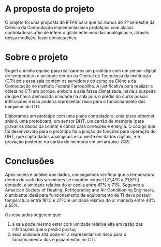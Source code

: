 # A proposta do projeto
O projeto foi uma proposta do IFFAR para que os alunos do 2º semestre da Ciência da Computação implementassem protótipos com placas controladoras afim de inferir digitalmente medidas analógicas e, através dessa medição, fazer constatações.
# Sobre o projeto
Sugeri a minha equipe para realizarmos um protótipo com um sensor digital de temperatura e umidade dentro da Central de Tecnologia da Instituição (CTI) pois essa sala contém os servidores do curso da Ciência da Computação no Instituto Federal Farroupilha. A justificativa para realizar a coleta no CTI era porque, embora a sala fosse climatizada, havia a suspeita de que havia demasiada umidade na sala pois o prédio do curso possui infiltrações e isso poderia representar risco para o funcionamento das máquinas do CTI.

Elaboramos um protótipo com uma placa controladora, uma placa ethernet shield, uma protoboard, um sensor DHT, um cartão de memória (para gravar os dados da coleta) e cabos para conexões e energia. O código que foi desenvolvido para o protótipo foi a junção de funções para operação do DHT, que capta dados analógicos e converte em dados digitais, e e gravação posterior no cartão de memória em um arquivo .CSV.
# Conclusões
Após coleta e análise dos dados, conseguimos verificar que a temperatura dentro do rack dos servidores se mantém estável (21,4ºC a 21,8ºC) contudo, a umidade relativa do ar oscila entre 47% e 71%. Segundo a American Society of Heating, Refrigerating and Air Conditioning Engineers, o ambiente ideal para funcionamento de equipamento de TI deve possuir temperatura entre 18ºC e 27ºC e umidade relativa do ar mantida entre 40% a 55%. 

Os resultados sugerem que: 
1) a sala pode mesmo estar com umidade relativa alta em razão das infiltrações que o prédio possui;
2) essa umidade alta pode vir a representar um risco para o funcionamento dos equipamentos no CTI.
